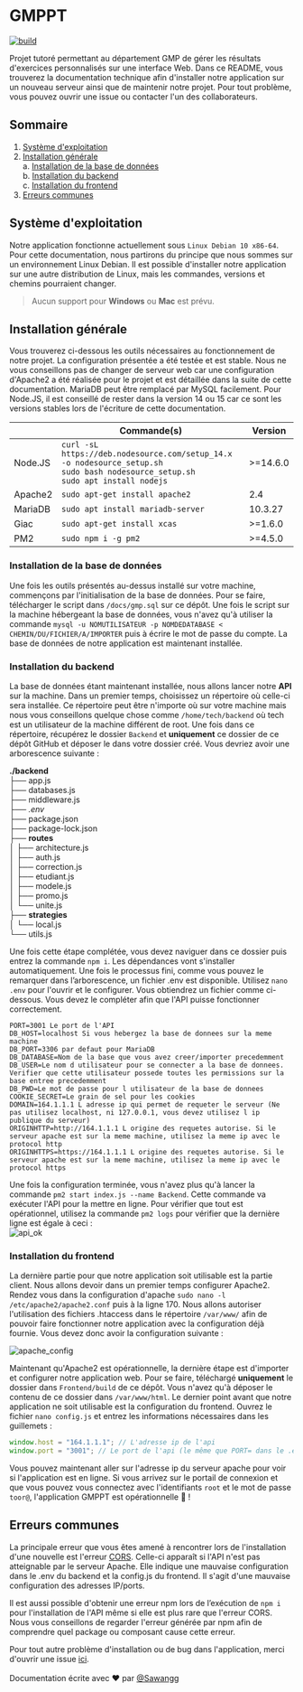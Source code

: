 # GMPPT
[![build](https://github.com/Sawangg/GMPPT/actions/workflows/node.js.yml/badge.svg)](https://github.com/Sawangg/GMPPT/actions/workflows/node.js.yml)

Projet tutoré permettant au département GMP de gérer les résultats d'exercices personnalisés sur une interface Web. Dans ce README, vous trouverez la documentation technique afin d'installer notre application sur un nouveau serveur ainsi que de maintenir notre projet. Pour tout problème, vous pouvez ouvrir une issue ou contacter l'un des collaborateurs.

## Sommaire

 1. [Système d'exploitation](#os)<br/>
 2. [Installation générale](#installation)<br/>
  a. [Installation de la base de données](#installationBD)<br/>
  b. [Installation du backend](#installationBack)<br/>
  c. [Installation du frontend](#installationFront)<br/>
 4. [Erreurs communes](#erreursCommunes)<br/>

## Système d'exploitation <a id="os"/>

Notre application fonctionne actuellement sous `Linux Debian 10 x86-64`. Pour cette documentation, nous partirons du principe que nous sommes sur un environnement Linux Debian. Il est possible d'installer notre application sur une autre distribution de Linux, mais les commandes, versions et chemins pourraient changer. 
> Aucun support pour **Windows** ou **Mac** est prévu.

## Installation générale <a id="installation"/>

Vous trouverez ci-dessous les outils nécessaires au fonctionnement de notre projet. La configuration présentée a été testée et est stable. Nous ne vous conseillons pas de changer de serveur web car une configuration d'Apache2 a été réalisée pour le projet et est détaillée dans la suite de cette documentation. MariaDB peut être remplacé par MySQL facilement. Pour Node.JS, il est conseillé de rester dans la version 14 ou 15 car ce sont les versions stables lors de l'écriture de cette documentation.

|        |Commande(s)                      |Version    |
|--------|---------------------------------|-----------|
|Node.JS |`curl -sL https://deb.nodesource.com/setup_14.x -o nodesource_setup.sh` <br/>`sudo bash nodesource_setup.sh` <br/>`sudo apt install nodejs`|>=14.6.0|             
|Apache2 |`sudo apt-get install apache2`   |2.4        |
|MariaDB |`sudo apt install mariadb-server`|10.3.27    |
|Giac    |`sudo apt-get install xcas`      |>=1.6.0    |
|PM2     |`sudo npm i -g pm2`		   |>=4.5.0    |

### Installation de la base de données <a id="installationBD"/>

Une fois les outils présentés au-dessus installé sur votre machine, commençons par l'initialisation de la base de données. Pour se faire, télécharger le script dans `/docs/gmp.sql` sur ce dépôt. Une fois le script sur la machine hébergeant la base de données, vous n'avez qu'à utiliser la commande `mysql -u NOMUTILISATEUR -p NOMDEDATABASE < CHEMIN/DU/FICHIER/A/IMPORTER` puis à écrire le mot de passe du compte. La base de données de notre application est maintenant installée.

### Installation du backend <a id="installationBack"/>

La base de données étant maintenant installée, nous allons lancer notre **API** sur la machine. Dans un premier temps, choisissez un répertoire où celle-ci sera installée. Ce répertoire peut être n'importe où sur votre machine mais nous vous conseillons quelque chose comme `/home/tech/backend` où tech est un utilisateur de la machine différent de root. Une fois dans ce répertoire, récupérez le dossier `Backend` et **uniquement** ce dossier de ce dépôt GitHub et déposer le dans votre dossier créé. Vous devriez avoir une arborescence suivante : 

**./backend**<br/>
├── app.js<br/>
├── databases.js<br/>
├── middleware.js<br/>
├── *.env*<br/>
├── package.json<br/>
├── package-lock.json<br/>
├── **routes**<br/>
│   ├── architecture.js<br/>
│   ├── auth.js<br/>
│   ├── correction.js<br/>
│   ├── etudiant.js<br/>
│   ├── modele.js<br/>
│   ├── promo.js<br/>
│   └── unite.js<br/>
├── **strategies**<br/>
│   └── local.js<br/>
└── utils.js<br/>

Une fois cette étape complétée, vous devez naviguer dans ce dossier puis entrez la commande `npm i`.
Les dépendances vont s'installer automatiquement. Une fois le processus fini, comme vous pouvez le remarquer dans l’arborescence, un fichier .env est disponible. Utilisez `nano .env` pour l'ouvrir et le configurer. Vous obtiendrez un fichier comme ci-dessous. Vous devez le compléter afin que l'API puisse fonctionner correctement. 
```
PORT=3001 Le port de l'API
DB_HOST=localhost Si vous hebergez la base de donnees sur la meme machine 
DB_PORT=3306 par defaut pour MariaDB 
DB_DATABASE=Nom de la base que vous avez creer/importer precedemment 
DB_USER=Le nom d utilisateur pour se connecter a la base de donnees. Verifier que cette utilisateur possede toutes les permissions sur la base entree precedemment 
DB_PWD=Le mot de passe pour l utilisateur de la base de donnees 
COOKIE_SECRET=Le grain de sel pour les cookies 
DOMAIN=164.1.1.1 L adresse ip qui permet de requeter le serveur (Ne pas utilisez localhost, ni 127.0.0.1, vous devez utilisez l ip publique du serveur) 
ORIGINHTTP=http://164.1.1.1 L origine des requetes autorise. Si le serveur apache est sur la meme machine, utilisez la meme ip avec le protocol http 
ORIGINHTTPS=https://164.1.1.1 L origine des requetes autorise. Si le serveur apache est sur la meme machine, utilisez la meme ip avec le protocol https
```

Une fois la configuration terminée, vous n'avez plus qu'à lancer la commande `pm2 start index.js --name Backend`. Cette commande va exécuter l'API pour la mettre en ligne. Pour vérifier que tout est opérationnel, utilisez la commande `pm2 logs` pour vérifier que la dernière ligne est égale à ceci : <br/>
![api_ok](/docs/assets/api_ok.png?raw=true)

### Installation du frontend <a id="installationFront"/>

La dernière partie pour que notre application soit utilisable est la partie client. Nous allons devoir dans un premier temps configurer Apache2. Rendez vous dans la configuration d'apache `sudo nano -l /etc/apache2/apache2.conf` puis à la ligne 170. Nous allons autoriser l'utilisation des fichiers .htaccess dans le répertoire `/var/www/` afin de pouvoir faire fonctionner notre application avec la configuration déjà fournie. Vous devez donc avoir la configuration suivante : <br/>

![apache_config](/docs/assets/apache_config.png?raw=true)

Maintenant qu'Apache2 est opérationnelle, la dernière étape est d'importer et configurer notre application web. Pour se faire, téléchargé **uniquement** le dossier dans `Frontend/build` de ce dépôt. Vous n'avez qu'à déposer le contenu de ce dossier dans `/var/www/html`. Le dernier point avant que notre application ne soit utilisable est la configuration du frontend. Ouvrez le fichier `nano config.js` et entrez les informations nécessaires dans les guillemets :
```js
window.host = "164.1.1.1"; // L'adresse ip de l'api
window.port = "3001"; // Le port de l'api (le même que PORT= dans le .env)
```
Vous pouvez maintenant aller sur l'adresse ip du serveur apache pour voir si l'application est en ligne. Si vous arrivez sur le portail de connexion et que vous pouvez vous connectez avec l'identifiants `root` et le mot de passe `toor@`, l'application GMPPT est opérationnelle 🎉 !

## Erreurs communes <a id="erreursCommunes"/>

La principale erreur que vous êtes amené à rencontrer lors de l'installation d'une nouvelle est l'erreur <a href ="https://developer.mozilla.org/en-US/docs/Web/HTTP/CORS/Errors" target="_blank"  rel="noreferrer">CORS</a>.
Celle-ci apparaît si l'API n'est pas atteignable par le serveur Apache. Elle indique une mauvaise configuration dans le .env du backend et la config.js du frontend. Il s'agit d'une mauvaise configuration des adresses IP/ports. 

Il est aussi possible d'obtenir une erreur npm lors de l’exécution de `npm i` pour l'installation de l'API même si elle est plus rare que l'erreur CORS. Nous vous conseillons de regarder l'erreur générée par npm afin de comprendre quel package ou composant cause cette erreur.

Pour tout autre problème d'installation ou de bug dans l'application, merci d'ouvrir une issue <a href="https://github.com/Sawangg/GMPPT/issues" target="_blank" rel="noreferrer">ici</a>.
<br/>
<br/>
Documentation écrite avec ❤️ par <a href ="https://github.com/Sawangg" target="_blank"  rel="noreferrer">@Sawangg</a>

